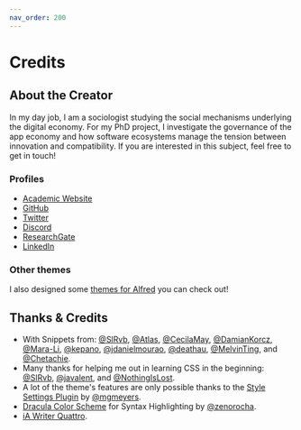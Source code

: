 ```yaml
---
nav_order: 200
---
```


# Credits

## About the Creator
In my day job, I am a sociologist studying the social mechanisms underlying the digital economy. For my PhD project, I investigate the governance of the app economy and how software ecosystems manage the tension between innovation and compatibility. If you are interested in this subject, feel free to get in touch!

<!-- markdown-link-check-disable -->

### Profiles
- [Academic Website](https://chris-grieser.de/)
- [GitHub](https://github.com/chrisgrieser/)
- [Twitter](https://twitter.com/pseudo_meta)
- [Discord](https://discordapp.com/users/462774483044794368/)
- [ResearchGate](https://www.researchgate.net/profile/Christopher-Grieser)
- [LinkedIn](https://www.linkedin.com/in/christopher-grieser-ba693b17a/)
<!-- markdown-link-check-enable -->

### Other themes
I also designed some [themes for Alfred](https://github.com/chrisgrieser/alfred-themes) you can check out!

## Thanks & Credits
- With Snippets from: [@SlRvb](https://github.com/SlRvb), [@Atlas](https://github.com/zcysxy), [@CecilaMay](https://github.com/ceciliamay), [@DamianKorcz](https://github.com/damiankorcz), [@Mara-Li](https://github.com/Mara-Li), [@kepano](https://github.com/kepano), [@jdanielmourao](https://github.com/jdanielmourao), [@deathau](https://github.com/deathau/), [@MelvinTing](https://github.com/tingmelvin/), and [@Chetachie](https://github.com/chetachiezikeuzor).
- Many thanks for helping me out in learning CSS in the beginning: [@SlRvb](https://github.com/SlRvb), [@javalent](https://github.com/valentine195), and [@NothingIsLost](https://github.com/nothingislost).
- A lot of the theme's features are only possible thanks to the [Style Settings Plugin](https://obsidian.md/plugins?id=obsidian-style-settings) by [@mgmeyers](https://github.com/mgmeyers).
- [Dracula Color Scheme](https://draculatheme.com/) for Syntax Highlighting by [@zenorocha](https://github.com/zenorocha/).
- [iA Writer Quattro](https://github.com/iaolo/iA-Fonts/tree/master/iA%20Writer%20Quattro).
